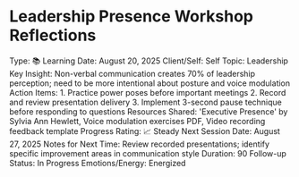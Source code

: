 # Leadership Presence Workshop Reflections

Type: 📚 Learning
Date: August 20, 2025
Client/Self: Self
Topic: Leadership
Key Insight: Non-verbal communication creates 70% of leadership perception; need to be more intentional about posture and voice modulation
Action Items: 1. Practice power poses before important meetings
2. Record and review presentation delivery
3. Implement 3-second pause technique before responding to questions
Resources Shared: 'Executive Presence' by Sylvia Ann Hewlett, Voice modulation exercises PDF, Video recording feedback template
Progress Rating: 📈 Steady
Next Session Date: August 27, 2025
Notes for Next Time: Review recorded presentations; identify specific improvement areas in communication style
Duration: 90
Follow-up Status: In Progress
Emotions/Energy: Energized